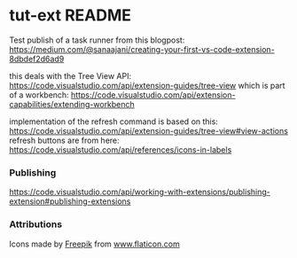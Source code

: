 # tut-ext README

Test publish of a task runner from this blogpost: https://medium.com/@sanaajani/creating-your-first-vs-code-extension-8dbdef2d6ad9

this deals with the Tree View API: https://code.visualstudio.com/api/extension-guides/tree-view
which is part of a workbench: https://code.visualstudio.com/api/extension-capabilities/extending-workbench

implementation of the refresh command is based on this: https://code.visualstudio.com/api/extension-guides/tree-view#view-actions
refresh buttons are from here: https://code.visualstudio.com/api/references/icons-in-labels

### Publishing

https://code.visualstudio.com/api/working-with-extensions/publishing-extension#publishing-extensions

### Attributions

<div>Icons made by <a href="https://www.flaticon.com/authors/freepik" title="Freepik">Freepik</a> from <a href="https://www.flaticon.com/" title="Flaticon">www.flaticon.com</a></div>
